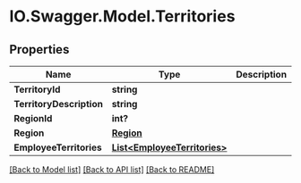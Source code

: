 # IO.Swagger.Model.Territories
## Properties

Name | Type | Description | Notes
------------ | ------------- | ------------- | -------------
**TerritoryId** | **string** |  | [optional] 
**TerritoryDescription** | **string** |  | [optional] 
**RegionId** | **int?** |  | [optional] 
**Region** | [**Region**](Region.md) |  | [optional] 
**EmployeeTerritories** | [**List&lt;EmployeeTerritories&gt;**](EmployeeTerritories.md) |  | [optional] 

[[Back to Model list]](../README.md#documentation-for-models) [[Back to API list]](../README.md#documentation-for-api-endpoints) [[Back to README]](../README.md)

